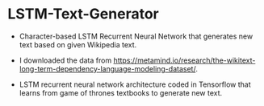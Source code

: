 # LSTM-Text-Generator

* Character-based LSTM Recurrent Neural Network that generates new text based on given Wikipedia text.
* I downloaded the data from https://metamind.io/research/the-wikitext-long-term-dependency-language-modeling-dataset/.

* LSTM recurrent neural network architecture coded in Tensorflow that learns from game of thrones textbooks to generate new text.


